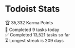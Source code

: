 
# Todoist Stats

<!-- TODO-IST:START -->
🏆  35,332 Karma Points           
🌸  Completed 9 tasks today           
✅  Completed 13,521 tasks so far           
⏳  Longest streak is 209 days
<!-- TODO-IST:END -->
